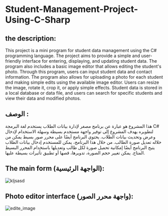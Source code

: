# Student-Management-Project-Using-C-Sharp

## the description:
This project is a mini program for student data management using the C# programming language. The project aims to provide a simple and user-friendly interface for entering, displaying, and updating student data. The program also includes a basic image editor that allows editing the student's photo.
Through this program, users can input student data and contact information. The program also allows for uploading a photo for each student and making simple edits using the available image editor. Users can resize the image, rotate it, crop it, or apply simple effects.
Student data is stored in a local database or data file, and users can search for specific students and view their data and modified photos.

## الوصف :
هذا المشروع هو عبارة عن برنامج مصغر لإدارة بيانات الطلاب يستخدم لغة البرمجة C# لتطويره يهدف المشروع إلى توفير واجهة مستخدم بسيطة وسهلة الاستخدام لإدخال وعرض وتحديث بيانات الطلاب. يحتوي البرنامج أيضًا على محرر صور بسيط يمكن من خلاله تعديل صورة الطالب.
من خلال هذا البرنامج، يمكن للمستخدم إدخال بيانات الطلاب يتيح البرنامج أيضًا إمكانية تحميل صورة لكل طالب وتعديلها باستخدام المحرر البسيط المتاح. يمكن تغيير حجم الصورة، تدويرها، قصها أو تطبيق تأثيرات بسيطة عليها.

## The main form (الواجهة الرئيسية):
![kljsasd](https://github.com/HavedAlhadi/Student-Management-Project-Using-C-Sharp/assets/130609547/1234f748-6060-485c-941d-54f44d1e8b29)



## Photo editor interface (واجهة محرر الصور):
![edite_image](https://github.com/HavedAlhadi/Student-Management-Project-Using-C-Sharp/assets/130609547/0897d135-8b09-4421-99e0-9fbcc5e2eea2)
